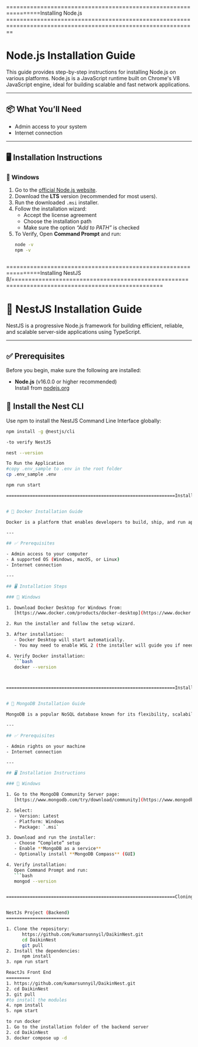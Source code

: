 
================================================================Installing Node.js ==============================================================================================================
# Node.js Installation Guide

This guide provides step-by-step instructions for installing Node.js on various platforms. Node.js is a JavaScript runtime built on Chrome's V8 JavaScript engine, ideal for building scalable and fast network applications.

---

## 📦 What You’ll Need

- Admin access to your system
- Internet connection

---

## 🖥️ Installation Instructions

### 🔹 Windows

1. Go to the [official Node.js website](https://nodejs.org).
2. Download the **LTS** version (recommended for most users).
3. Run the downloaded `.msi` installer.
4. Follow the installation wizard:
   - Accept the license agreement
   - Choose the installation path
   - Make sure the option *“Add to PATH”* is checked
5. To Verify, Open **Command Prompt** and run:
   ```bash
   node -v
   npm -v



================================================================Installing NestJS 8/==================================================================================================

# 🚀 NestJS Installation Guide

NestJS is a progressive Node.js framework for building efficient, reliable, and scalable server-side applications using TypeScript.

---

## ✅ Prerequisites

Before you begin, make sure the following are installed:

- **Node.js** (v16.0.0 or higher recommended)  
  Install from [nodejs.org](https://nodejs.org)


## 🧰 Install the Nest CLI

Use npm to install the NestJS Command Line Interface globally:

```bash
npm install -g @nestjs/cli

-to verify NestJS

nest --version

To Run the Application
#copy .env_sample to .env in the root folder
cp .env_sample .env

npm run start

================================================================Installing Reactjs ==============================================================================================================


# 🐳 Docker Installation Guide

Docker is a platform that enables developers to build, ship, and run applications in containers. This guide helps you install Docker on your local machine.

---

## ✅ Prerequisites

- Admin access to your computer
- A supported OS (Windows, macOS, or Linux)
- Internet connection

---

## 🖥️ Installation Steps

### 🔹 Windows

1. Download Docker Desktop for Windows from:  
   [https://www.docker.com/products/docker-desktop](https://www.docker.com/products/docker-desktop)

2. Run the installer and follow the setup wizard.

3. After installation:
   - Docker Desktop will start automatically.
   - You may need to enable WSL 2 (the installer will guide you if needed).

4. Verify Docker installation:
   ```bash
   docker --version



================================================================Installing Mongo DB=======================================================================================================


# 🍃 MongoDB Installation Guide

MongoDB is a popular NoSQL database known for its flexibility, scalability, and ease of use. This guide covers installation on Windows, macOS, and Linux.

---

## ✅ Prerequisites

- Admin rights on your machine
- Internet connection

---

## 🖥️ Installation Instructions

### 🔹 Windows

1. Go to the MongoDB Community Server page:  
   [https://www.mongodb.com/try/download/community](https://www.mongodb.com/try/download/community)

2. Select:
   - Version: Latest
   - Platform: Windows
   - Package: `.msi`

3. Download and run the installer:
   - Choose “Complete” setup
   - Enable **MongoDB as a service**
   - Optionally install **MongoDB Compass** (GUI)

4. Verify installation:
   Open Command Prompt and run:
   ```bash
   mongod --version


================================================================Cloning the Reposoitories=======================================================================================================


NestJs Project (Backend)
========================

1. Clone the repository:
      https://github.com/kumarsunnyil/DaikinNest.git
      cd DaikinNest
      git pull
2. Install the dependencies:
      npm install 
3. npm run start

ReactJs Front End 
=========
1. https://github.com/kumarsunnyil/DaikinNest.git
2. cd DaikinNest
3. git pull
#to install the modules 
4. npm install 
5. npm start

to run docker 
1. Go to the installation folder of the backend server
2. cd DaikinNest
3. docker compose up -d
